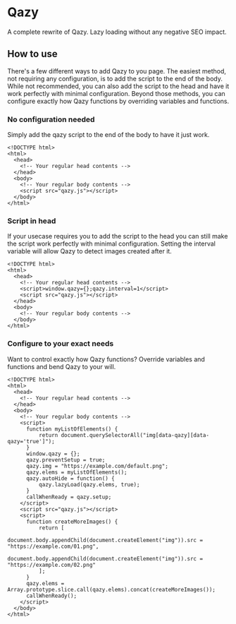 # Qazy

A complete rewrite of Qazy. Lazy loading without any negative SEO impact.

## How to use

There's a few different ways to add Qazy to you page. The easiest method, not requiring any configuration, is to add the script to the end of the body. While not recommended, you can also add the script to the head and have it work perfectly with minimal configuration. Beyond those methods, you can configure exactly how Qazy functions by overriding variables and functions.

### No configuration needed

Simply add the qazy script to the end of the body to have it just work.

    <!DOCTYPE html>
    <html>
      <head>
        <!-- Your regular head contents -->
      </head>
      <body>
        <!-- Your regular body contents -->
        <script src="qazy.js"></script>
      </body>
    </html>

### Script in head

If your usecase requires you to add the script to the head you can still make the script work perfectly with minimal configuration. Setting the interval variable will allow Qazy to detect images created after it.

    <!DOCTYPE html>
    <html>
      <head>
        <!-- Your regular head contents -->
        <script>window.qazy={};qazy.interval=1</script>
        <script src="qazy.js"></script>
      </head>
      <body>
        <!-- Your regular body contents -->
      </body>
    </html>

### Configure to your exact needs

Want to control exactly how Qazy functions? Override variables and functions and bend Qazy to your will.

    <!DOCTYPE html>
    <html>
      <head>
        <!-- Your regular head contents -->
      </head>
      <body>
        <!-- Your regular body contents -->
        <script>
          function myListOfElements() {
              return document.querySelectorAll("img[data-qazy][data-qazy='true']");
          }
          window.qazy = {};
          qazy.preventSetup = true;
          qazy.img = "https://example.com/default.png";
          qazy.elems = myListOfElements();
          qazy.autoHide = function() {
              qazy.lazyLoad(qazy.elems, true);
          }
          callWhenReady = qazy.setup;
        </script>
        <script src="qazy.js"></script>
        <script>
          function createMoreImages() {
              return [
                  document.body.appendChild(document.createElement("img")).src = "https://example.com/01.png",
                  document.body.appendChild(document.createElement("img")).src = "https://example.com/02.png"
              ];
          }
          qazy.elems = Array.prototype.slice.call(qazy.elems).concat(createMoreImages());
          callWhenReady();
        </script>
      </body>
    </html>
